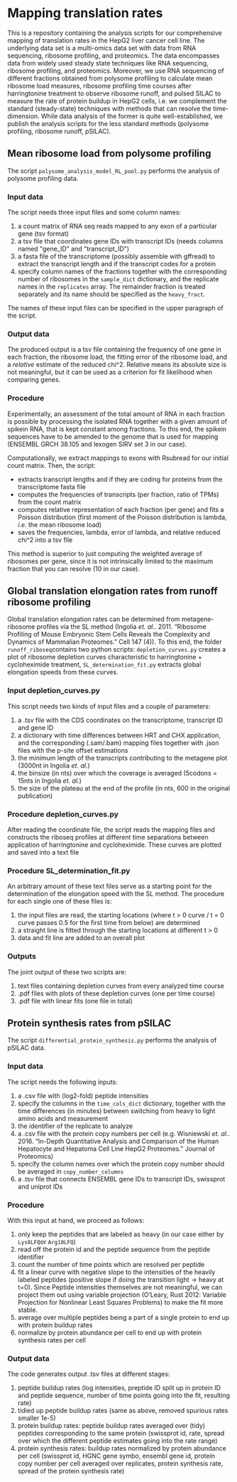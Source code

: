 # Mapping translation rates
This is a repository containing the analysis scripts for our comprehensive mapping of translation rates in the HepG2 liver cancer cell line.
The underlying data set is a multi-omics data set with data from RNA sequencing, ribosome profiling, and proteomics.
The data encompasses data from widely used steady state techniques like RNA sequencing, ribosome profiling, and proteomics.
Moreover, we use RNA sequencing of different fractions obtained from polysome profiling to calculate mean ribosome load measures, ribosome profiling time courses after harringtonine treatment to observe ribosome runoff, and pulsed SILAC to measure the rate of protein buildup in HepG2 cells, i.e. we complement the standard (steady-state) techniques with methods that can resolve the time-dimension. While data analysis of the former is quite well-established, we publish the analysis scripts for the less standard methods (polysome profiling, ribosome runoff, pSILAC).

## Mean ribosome load from polysome profiling
The script ```polysome_analysis_model_RL_pool.py``` performs the analysis of polysome profiling data.

### Input data
The script needs three input files and some column names:
1. a count matrix of RNA seq reads mapped to any exon of a particular gene (tsv format)
2. a tsv file that coordinates gene IDs with transcript IDs (needs columns named "gene_ID" and "transcript_ID")
3. a fasta file of the transcriptome (possibly assemble with gffread) to extract the transcript length and if the transcript codes for a protein
4. specify column names of the fractions together with the corresponding number of ribosomes in the ```sample_dict``` dictionary, and the replicate names in the ```replicates``` array. The remainder fraction is treated separately and its name should be specified as the ```heavy_fract```.

The names of these input files can be specified in the upper paragraph of the script.

### Output data
The produced output is a tsv file containing the frequency of one gene in each fraction, the ribosome load, the fitting error of the ribosome load, and a *relative* estimate of the reduced chi^2. Relative means its absolute size is not meaningful, but it can be used as a criterion for fit likelihood when comparing genes.

### Procedure
Experimentally, an assessment of the total amount of RNA in each fraction is possible by processing the isolated RNA together with a given amount of spikein RNA, that is kept constant among fractions. To this end, the spikein sequences have to be amended to the genome that is used for mapping (ENSEMBL GRCH 38.105 and lexogen SIRV set 3 in our case).

Computationally, we extract mappings to exons with Rsubread for our initial count matrix. Then, the script:
- extracts transcript lengths and if they are coding for proteins from the transcriptome fasta file
- computes the frequencies of transcripts (per fraction, ratio of TPMs) from the count matrix
- computes relative representation of each fraction (per gene) and fits a Poisson distribution (first moment of the Poisson distribution is lambda, *i.e.* the mean ribosome load)
- saves the frequencies, lambda, error of lambda, and relative reduced chi^2 into a tsv file

This method is superior to just computing the weighted average of ribosomes per gene, since it is not intrinsically limited to the maximum fraction that you can resolve (10 in our case).


## Global translation elongation rates from runoff ribosome profiling
Global translation elongation rates can be determined from metagene-ribosome profiles via the SL method (Ingolia *et. al.*. 2011. “Ribosome Profiling of Mouse Embryonic Stem Cells Reveals the Complexity and Dynamics of Mammalian Proteomes.” Cell 147 (4)). To this end, the folder ```runoff_riboseq```contains two python scripts: ```depletion_curves.py``` creates a plot of ribosome depletion curves characteristic to harringtonine + cycloheximide treatment, ```SL_determination_fit.py``` extracts global elongation speeds from these curves.

### Input depletion_curves.py
This script needs two kinds of input files and a couple of parameters:
1. a .tsv file with the CDS coordinates on the transcriptome, transcript ID and gene ID
2. a dictionary with time differences between HRT and CHX application, and the corresponding (.sam/.bam) mapping files together with .json files with the p-site offset estimations
3. the minimum length of the transcripts contributing to the metagene plot (3000nt in Ingolia *et. al.*)
4. the binsize (in nts) over which the coverage is averaged (5codons = 15nts in Ingolia *et. al.*)
5. the size of the plateau at the end of the profile (in nts, 600 in the original publication)

### Procedure depletion_curves.py
After reading the coordinate file, the script reads the mapping files and constructs the riboseq profiles at different time separations between application of harringtonine and cycloheximide. These curves are plotted and saved into a text file

### Procedure SL_determination_fit.py
An arbitrary amount of these text files serve as a starting point for the determination of the elongation speed with the SL method.
The procedure for each single one of these files is:
1. the input files are read, the starting locations (where t > 0 curve / t = 0 curve passes 0.5 for the first time from below) are determined
2. a straight line is fitted through the starting locations at different t > 0
3. data and fit line are added to an overall plot

### Outputs
The joint output of these two scripts are:
1. text files containing depletion curves from every analyzed time course
2. .pdf files with plots of these depletion curves (one per time course)
3. .pdf file with linear fits (one file in total)

## Protein synthesis rates from pSILAC
The script ```differential_protein_synthesis.py``` performs the analysis of pSILAC data.

### Input data
The script needs the following inputs:
1. a .csv file with (log2-fold) peptide intensities
2. specify the columns in the ```time_cols_dict``` dictionary, together with the time differences (in minutes) between switching from heavy to light amino acids and measurement
3. the identifier of the replicate to analyze
4. a .csv file with the protein copy numbers per cell (e.g. Wisniewski *et. al.*. 2016. “In-Depth Quantitative Analysis and Comparison of the Human Hepatocyte and Hepatoma Cell Line HepG2 Proteomes.” Journal of Proteomics)
5. specify the column names over which the protein copy number should be averaged in ```copy_number_columns```
6. a .tsv file that connects ENSEMBL gene IDs to transcript IDs, swissprot and uniprot IDs

### Procedure
With this input at hand, we proceed as follows:
1. only keep the peptides that are labeled as heavy (in our case either by ```Lys8LFQ```or ```Arg10LFQ```)
2. read off the protein id and the peptide sequence from the peptide identifier
3. count the number of time points which are resolved per peptide
4. fit a linear curve with negative slope to the intensities of the heavily labeled peptides (positive slope if doing the transition light -> heavy at t=0). Since Peptide intensities themselves are not meaningful, we can project them out using variable projection (O’Leary, Rust 2012: Variable Projection for Nonlinear Least Squares Problems) to make the fit more stable.
5. average over multiple peptides being a part of a single protein to end up with protein buildup rates
6. normalize by protein abundance per cell to end up with protein synthesis rates per cell


### Output data
The code generates output .tsv files at different stages:
1. peptide buildup rates (log intensities, preptide ID split up in protein ID and peptide sequence, number of time points going into the fit, resulting rate)
2. tidied up peptide buildup rates (same as above, removed spurious rates smaller 1e-5)
3. protein buildup rates: peptide buildup rates averaged over (tidy) peptides corresponding to the same protein (swissprot id, rate, spread over which the different peptide estimates going into the rate range)
4. protein synthesis rates: buildup rates normalized by protein abundance per cell (swissprot id, HGNC gene symbo, ensembl gene id, protein copy number per cell averaged over replicates, protein synthesis rate, spread of the protein synthesis rate)

